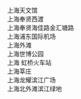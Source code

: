 上海天文馆  
上海奉贤西渡  
上海奉贤海佳路金汇塘路  
上海浦东国际机场  
上海外滩  
上海世博公园  
上海  虹桥火车站  
上海莘庄  
上海龙耀滨江广场  
上海北外滩滨江绿地  
